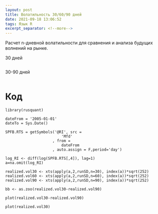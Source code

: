 ```yaml
---
layout: post
title: Волатильность 30/60/90 дней
date: 2021-09-18 13:06:52
tags: Язык R
excerpt_separator: <!--more-->
---
```


Расчет n-дневной волатильности для сравнения и анализа будущих волнений на рынке.
<!--more-->

30 дней

<img src="https://ragve.ru/images/real_30.png" alt="">

30-90 дней

<img src="https://ragve.ru/images/real30-real90.png" alt="">

# Код

```
library(rusquant)

dateFrom = '2005-01-01'
dateTo = Sys.Date()

SPFB.RTS = getSymbols('@RI', src =
                         'Mfd'
                     , from =
                         dateFrom
                     , auto.assign = F,period='day')

log_RI <- diff(log(SPFB.RTS[,4]), lag=1)
a=na.omit(log_RI)

realized.vol30 <- xts(apply(a,2,runSD,n=30), index(a))*sqrt(252)
realized.vol60 <- xts(apply(a,2,runSD,n=60), index(a))*sqrt(252)
realized.vol90 <- xts(apply(a,2,runSD,n=90), index(a))*sqrt(252)

bb <- as.zoo(realized.vol30-realized.vol90)

plot(realized.vol30-realized.vol90)

plot(realized.vol30)

```
